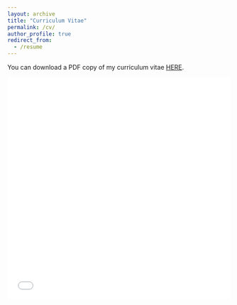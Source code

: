 ```yaml
---
layout: archive
title: "Curriculum Vitae"
permalink: /cv/
author_profile: true
redirect_from:
  - /resume
---
```

You can download a PDF copy of my curriculum vitae [HERE](/files/pdf/CV_Sayorn_Chin.pdf).

<iframe src="/files/pdf/CV_Sayorn_Chin.pdf" width="100%" height="500" frameborder="no" border="0" marginwidth="0" marginheight="0"></iframe>
